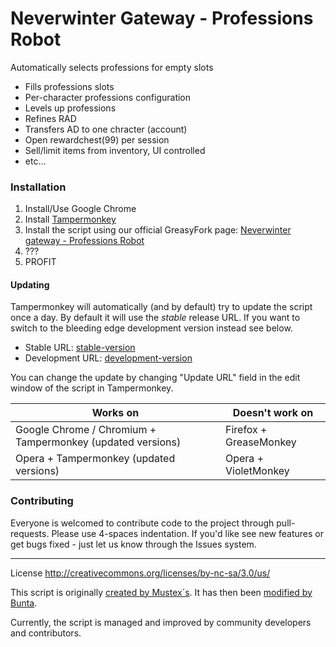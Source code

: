 # Neverwinter Gateway - Professions Robot 
Automatically selects professions for empty slots

+ Fills professions slots
+ Per-character professions configuration
+ Levels up professions
+ Refines RAD
+ Transfers AD to one chracter (account)
+ Open rewardchest(99) per session
+ Sell/limit items from inventory, UI controlled
+ etc...

### Installation
1. Install/Use Google Chrome
2. Install [Tampermonkey](https://chrome.google.com/webstore/detail/tampermonkey/dhdgffkkebhmkfjojejmpbldmpobfkfo)
3. Install the script using our official GreasyFork page: [Neverwinter gateway - Professions Robot](https://greasyfork.org/en/scripts/9812-neverwinter-gateway-professions-robot)
4. ???
5. PROFIT

#### Updating
Tampermonkey will automatically (and by default) try to update the script once a day. By default it will use the *stable* release URL. If you want to switch to the bleeding edge development version instead see below.

+ Stable URL: [stable-version](https://greasyfork.org/scripts/9812-neverwinter-gateway-professions-robot/code/Neverwinter%20gateway%20-%20Professions%20Robot.user.js)
+ Development URL: [development-version](https://rawgit.com/Phr33d0m/NW-Profession-Bot/master/main.js)

You can change the update by changing "Update URL" field in the edit window of the script in Tampermonkey.

Works on | Doesn't work on
---------|----------------
Google Chrome / Chromium + Tampermonkey (updated versions) | Firefox + GreaseMonkey
Opera + Tampermonkey (updated versions) | Opera + VioletMonkey 


### Contributing
Everyone is welcomed to contribute code to the project through pull-requests. Please use 4-spaces indentation. If you'd like see new features or get bugs fixed - just let us know through the Issues system.

* * *

License http://creativecommons.org/licenses/by-nc-sa/3.0/us/

This script is originally [created by Mustex´s](http://userscripts.org/scripts/show/170920). It has then been [modified by Bunta](https://greasyfork.org/en/scripts/771-neverwinter-gateway-professions-robot).

Currently, the script is managed and improved by community developers and contributors.
